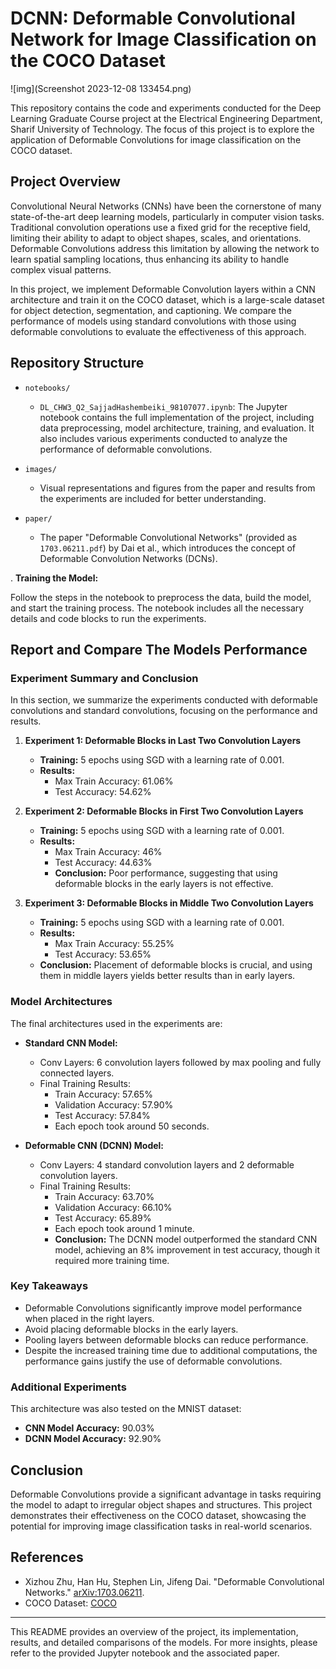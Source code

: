 # DCNN: Deformable Convolutional Network for Image Classification on the COCO Dataset


![img](Screenshot 2023-12-08 133454.png)

This repository contains the code and experiments conducted for the Deep Learning Graduate Course project at the Electrical Engineering Department, Sharif University of Technology. The focus of this project is to explore the application of Deformable Convolutions for image classification on the COCO dataset.

## Project Overview

Convolutional Neural Networks (CNNs) have been the cornerstone of many state-of-the-art deep learning models, particularly in computer vision tasks. Traditional convolution operations use a fixed grid for the receptive field, limiting their ability to adapt to object shapes, scales, and orientations. Deformable Convolutions address this limitation by allowing the network to learn spatial sampling locations, thus enhancing its ability to handle complex visual patterns.

In this project, we implement Deformable Convolution layers within a CNN architecture and train it on the COCO dataset, which is a large-scale dataset for object detection, segmentation, and captioning. We compare the performance of models using standard convolutions with those using deformable convolutions to evaluate the effectiveness of this approach.

## Repository Structure

- `notebooks/`
  - `DL_CHW3_Q2_SajjadHashembeiki_98107077.ipynb`: The Jupyter notebook contains the full implementation of the project, including data preprocessing, model architecture, training, and evaluation. It also includes various experiments conducted to analyze the performance of deformable convolutions.
  
- `images/`
  - Visual representations and figures from the paper and results from the experiments are included for better understanding.

- `paper/`
  - The paper "Deformable Convolutional Networks" (provided as `1703.06211.pdf`) by Dai et al., which introduces the concept of Deformable Convolution Networks (DCNs).



. **Training the Model:**

   Follow the steps in the notebook to preprocess the data, build the model, and start the training process. The notebook includes all the necessary details and code blocks to run the experiments.

## Report and Compare The Models Performance

### Experiment Summary and Conclusion

In this section, we summarize the experiments conducted with deformable convolutions and standard convolutions, focusing on the performance and results.

1. **Experiment 1: Deformable Blocks in Last Two Convolution Layers**
   - **Training:** 5 epochs using SGD with a learning rate of 0.001.
   - **Results:**
     - Max Train Accuracy: 61.06%
     - Test Accuracy: 54.62%
   
2. **Experiment 2: Deformable Blocks in First Two Convolution Layers**
   - **Training:** 5 epochs using SGD with a learning rate of 0.001.
   - **Results:**
     - Max Train Accuracy: 46%
     - Test Accuracy: 44.63%
     - **Conclusion:** Poor performance, suggesting that using deformable blocks in the early layers is not effective.

3. **Experiment 3: Deformable Blocks in Middle Two Convolution Layers**
   - **Training:** 5 epochs using SGD with a learning rate of 0.001.
   - **Results:**
     - Max Train Accuracy: 55.25%
     - Test Accuracy: 53.65%
   - **Conclusion:** Placement of deformable blocks is crucial, and using them in middle layers yields better results than in early layers.

### Model Architectures

The final architectures used in the experiments are:

- **Standard CNN Model:**
  - Conv Layers: 6 convolution layers followed by max pooling and fully connected layers.
  - Final Training Results:
    - Train Accuracy: 57.65%
    - Validation Accuracy: 57.90%
    - Test Accuracy: 57.84%
    - Each epoch took around 50 seconds.

- **Deformable CNN (DCNN) Model:**
  - Conv Layers: 4 standard convolution layers and 2 deformable convolution layers.
  - Final Training Results:
    - Train Accuracy: 63.70%
    - Validation Accuracy: 66.10%
    - Test Accuracy: 65.89%
    - Each epoch took around 1 minute.
    - **Conclusion:** The DCNN model outperformed the standard CNN model, achieving an 8% improvement in test accuracy, though it required more training time.

### Key Takeaways

- Deformable Convolutions significantly improve model performance when placed in the right layers.
- Avoid placing deformable blocks in the early layers.
- Pooling layers between deformable blocks can reduce performance.
- Despite the increased training time due to additional computations, the performance gains justify the use of deformable convolutions.

### Additional Experiments

This architecture was also tested on the MNIST dataset:

- **CNN Model Accuracy:** 90.03%
- **DCNN Model Accuracy:** 92.90%

## Conclusion

Deformable Convolutions provide a significant advantage in tasks requiring the model to adapt to irregular object shapes and structures. This project demonstrates their effectiveness on the COCO dataset, showcasing the potential for improving image classification tasks in real-world scenarios.

## References

- Xizhou Zhu, Han Hu, Stephen Lin, Jifeng Dai. "Deformable Convolutional Networks." [arXiv:1703.06211](https://arxiv.org/abs/1703.06211).
- COCO Dataset: [COCO](http://cocodataset.org/)

---

This README provides an overview of the project, its implementation, results, and detailed comparisons of the models. For more insights, please refer to the provided Jupyter notebook and the associated paper.
